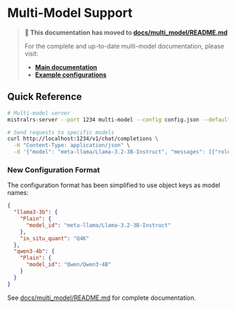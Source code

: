 # Multi-Model Support

> **📖 This documentation has moved to [docs/multi_model/README.md](docs/multi_model/README.md)**
>
> For the complete and up-to-date multi-model documentation, please visit:
> - **[Main documentation](docs/multi_model/README.md)**
> - **[Example configurations](docs/multi_model/)**

## Quick Reference

```bash
# Multi-model server
mistralrs-server --port 1234 multi-model --config config.json --default-model-id meta-llama/Llama-3.2-3B-Instruct

# Send requests to specific models
curl http://localhost:1234/v1/chat/completions \
  -H "Content-Type: application/json" \
  -d '{"model": "meta-llama/Llama-3.2-3B-Instruct", "messages": [{"role": "user", "content": "Hello!"}]}'
```

### New Configuration Format

The configuration format has been simplified to use object keys as model names:

```json
{
  "llama3-3b": {
    "Plain": {
      "model_id": "meta-llama/Llama-3.2-3B-Instruct"
    },
    "in_situ_quant": "Q4K"
  },
  "qwen3-4b": {
    "Plain": {
      "model_id": "Qwen/Qwen3-4B"
    }
  }
}
```

See [docs/multi_model/README.md](docs/multi_model/README.md) for complete documentation.